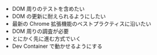 - DOM 周りのテストを含めたい
- DOM の更新に耐えられるようにしたい
- 最新の Chrome 拡張機能のベストプラクティスに沿いたい
- DOM 周りの調査が必要
- とにかく先に進む方式でいく
- Dev Container で動かせるようにする
